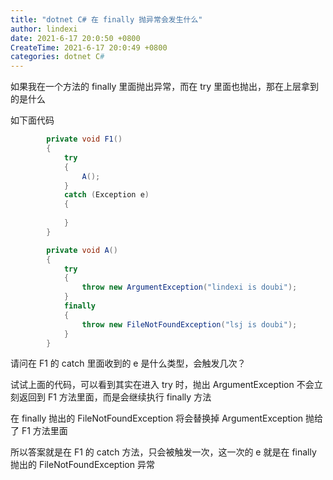 ```yaml
---
title: "dotnet C# 在 finally 抛异常会发生什么"
author: lindexi
date: 2021-6-17 20:0:50 +0800
CreateTime: 2021-6-17 20:0:49 +0800
categories: dotnet C#
---
```


如果我在一个方法的 finally 里面抛出异常，而在 try 里面也抛出，那在上层拿到的是什么

<!--more-->



<!-- 发布 -->

如下面代码

```csharp
        private void F1()
        {
            try
            {
                A();
            }
            catch (Exception e)
            {
                
            }
        }

        private void A()
        {
            try
            {
                throw new ArgumentException("lindexi is doubi");
            }
            finally
            {
                throw new FileNotFoundException("lsj is doubi");
            }
        }
```

请问在 F1 的 catch 里面收到的 e 是什么类型，会触发几次？

试试上面的代码，可以看到其实在进入 try 时，抛出 ArgumentException 不会立刻返回到 F1 方法里面，而是会继续执行 finally 方法

在 finally 抛出的 FileNotFoundException 将会替换掉 ArgumentException 抛给了 F1 方法里面

所以答案就是在 F1 的 catch 方法，只会被触发一次，这一次的 e 就是在 finally 抛出的 FileNotFoundException 异常

